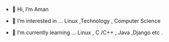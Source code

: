- 👋 Hi, I’m Aman

- 👀 I’m interested in ...
Linux ,Technology , Computer Science
- 🌱 I’m currently learning ...
Linux , C /C++ , Java ,Django etc .

<!---
Aan16/Aan16 is a ✨ special ✨ repository because its `README.md` (this file) appears on your GitHub profile.
You can click the Preview link to take a look at your changes.
--->
